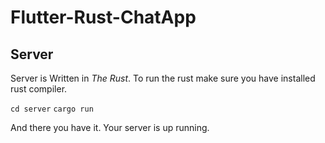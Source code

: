 # Flutter-Rust-ChatApp

## Server
Server is Written in *The Rust*. 
To run the rust make sure you have installed rust compiler. 

`cd server`
`cargo run`

And there you have it. Your server is up running. 


